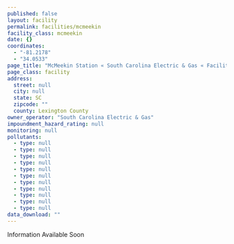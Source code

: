 ```yaml
---
published: false
layout: facility
permalink: facilities/mcmeekin
facility_class: mcmeekin
date: {}
coordinates: 
  - "-81.2178"
  - "34.0533"
page_title: "McMeekin Station « South Carolina Electric & Gas « Facilities"
page_class: facility
address: 
  street: null
  city: null
  state: SC
  zipcode: ""
  county: Lexington County
owner_operator: "South Carolina Electric & Gas"
impoundment_hazard_rating: null
monitoring: null
pollutants: 
  - type: null
  - type: null
  - type: null
  - type: null
  - type: null
  - type: null
  - type: null
  - type: null
  - type: null
  - type: null
  - type: null
data_download: ""
---
```


Information Available Soon
